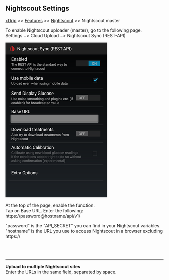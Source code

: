 ## Nightscout Settings
[xDrip](../README.md) >> [Features](./Features_page.md) >> [Nightscout](Nightscout_page.md) >> Nightscout master
  
To enable Nightscout uploader (master), go to the following page.  
Settings &#8722;> Cloud Upload &#8722;> Nightscout Sync (REST-API)  
  
![](./images/NightscoutPage.png)  

At the top of the page, enable the function.  
Tap on Base URL.  Enter the following:  
https<nolink>://password@hostname/api/v1/  

"password" is the "API_SECRET" you can find in your Nightscout variables.  
"hostname" is the URL you use to access Nightscout in a browser excluding https<nolink>://  
<br/>  
<br/>  
  
---  
  
**Upload to multiple Nightscout sites**  
Enter the URLs in the same field, separated by space.  
  
